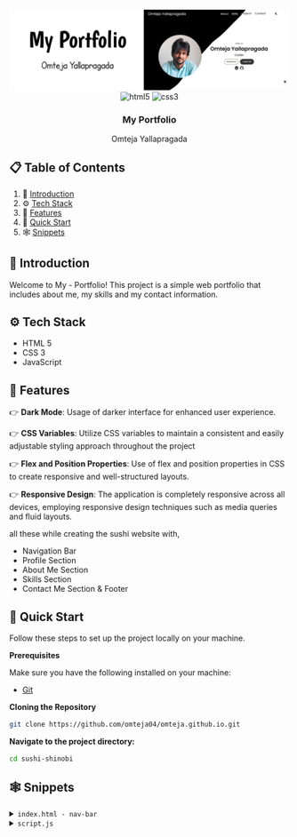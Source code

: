 <div align="center">
  <br />
      <img src="./assets/portfolio-banner.jpg" alt="Project Banner">
    </a>
  <br />

  <div>
    <img src="https://img.shields.io/badge/-HTML_5-black?style=for-the-badge&logoColor=white&logo=html5&color=E34F26" alt="html5" />
    <img src="https://img.shields.io/badge/-css3-black?style=for-the-badge&logoColor=white&logo=css3&color=1572B6" alt="css3" />
  </div>

  <h3 align="center">My Portfolio</h3>

   <div align="center">
     Omteja Yallapragada
    </div>
</div>

## 📋 <a name="table">Table of Contents</a>

1. 🤖 [Introduction](#introduction)
2. ⚙️ [Tech Stack](#tech-stack)
3. 🔋 [Features](#features)
4. 🤸 [Quick Start](#quick-start)
5. 🕸️ [Snippets](#snippets)
<!-- 6. 🔗 [Links](#links) -->
<!-- 7. 🚀 [More](#more) -->

## <a name="introduction">🤖 Introduction</a>

Welcome to My - Portfolio! This project is a simple web portfolio that includes about me, my skills and my contact information.

## <a name="tech-stack">⚙️ Tech Stack</a>

- HTML 5
- CSS 3
- JavaScript

## <a name="features">🔋 Features</a>

👉 **Dark Mode**: Usage of darker interface for enhanced user experience.

👉 **CSS Variables**: Utilize CSS variables to maintain a consistent and easily adjustable styling approach throughout the project

👉 **Flex and Position Properties**: Use of flex and position properties in CSS to create responsive and well-structured layouts.

👉 **Responsive Design**: The application is completely responsive across all devices, employing responsive design techniques such as media queries and fluid layouts.

all these while creating the sushi website with,

- Navigation Bar
- Profile Section
- About Me Section
- Skills Section
- Contact Me Section & Footer

## <a name="quick-start">🤸 Quick Start</a>

Follow these steps to set up the project locally on your machine.

**Prerequisites**

Make sure you have the following installed on your machine:

- [Git](https://git-scm.com/)
<!-- - [Node.js](https://nodejs.org/en)
- [npm](https://www.npmjs.com/) (Node Package Manager) -->

**Cloning the Repository**

```bash
git clone https://github.com/omteja04/omteja.github.io.git
```

**Navigate to the project directory:**

```bash
cd sushi-shinobi
```

## <a name="snippets">🕸️ Snippets</a>

<details>
<summary><code>index.html - nav-bar</code></summary>

```html
<nav id="desktop-nav">
  <div class="logo">Omteja Yallapragada</div>
  <div class="nav-container">
    <ul class="nav-links">
      <li><a href="#about">About</a></li>
      <li><a href="#skills">Skills</a></li>
      <li><a href="#projects">Projects</a></li>
      <li><a href="#contact">Contact</a></li>
    </ul>
    <img
      src="./assets/theme_dark.png"
      alt="switch-to-dark-mode"
      class="icon color-icon"
      id="moon"
      src-light="./assets/theme_dark.png"
      src-dark="./assets/theme_light.png"
    />
    <img
      src="./assets/theme_dark.png"
      alt="switch-to-light-mode"
      class="icon color-icon"
      id="sun"
      src-light="./assets/theme_dark.png"
      src-dark="./assets/theme_light.png"
    />
  </div>
</nav>
<nav id="hamburger-nav">
  <div class="logo">Omteja Yallapragada</div>
  <div class="hamburger-menu">
    <div class="nav-container-mobile">
      <div class="hamburger-icon" onclick="toggleMenu()">
        <span></span>
        <span></span>
        <span></span>
      </div>
      <img
        src="./assets/theme_dark.png"
        alt="switch-to-dark-mode"
        class="icon color-icon"
        id="moon"
        src-light="./assets/theme_dark.png"
        src-dark="./assets/theme_light.png"
      />
      <img
        src="./assets/theme_dark.png"
        alt="switch-to-light-mode"
        class="icon color-icon"
        id="sun"
        src-light="./assets/theme_dark.png"
        src-dark="./assets/theme_light.png"
      />
    </div>
    <div class="menu-links">
      <li><a href="#about" onclick="toggleMenu()">About</a></li>
      <li><a href="#skills" onclick="toggleMenu()">Skills</a></li>
      <li><a href="#projects" onclick="toggleMenu()">Projects</a></li>
      <li><a href="#contact" onclick="toggleMenu()">Contact</a></li>
    </div>
  </div>
</nav>
```

</details>

<details>
<summary><code>script.js</code></summary>

```javascript
function toggleMenu() {
  const menu = document.querySelector(".menu-links");
  const icon = document.querySelector(".hamburger-icon");
  menu.classList.toggle("open");
  icon.classList.toggle("open");
}

document.body.addEventListener("click", function (event) {
  const menu = document.querySelector(".menu-links");
  const icon = document.querySelector(".hamburger-icon");
  if (!menu.contains(event.target) && !icon.contains(event.target)) {
    menu.classList.remove("open");
    icon.classList.remove("open");
  }
});

document.addEventListener("DOMContentLoaded", () => {
  const moonIcons = document.querySelectorAll("#moon, #moon-mobile");
  const sunIcons = document.querySelectorAll("#sun, #sun-mobile");
  const body = document.body;
  const themeIcons = document.querySelectorAll(".icon");

  function enableDarkTheme() {
    body.classList.add("dark-theme");
    localStorage.setItem("theme", "dark");
    themeIcons.forEach((icon) => {
      icon.src = icon.getAttribute("src-dark");
    });
  }

  function disableDarkTheme() {
    body.classList.remove("dark-theme");
    localStorage.setItem("theme", "light");
    themeIcons.forEach((icon) => {
      icon.src = icon.getAttribute("src-light");
    });
  }

  moonIcons.forEach((moonIcon) => {
    moonIcon.addEventListener("click", enableDarkTheme);
  });

  sunIcons.forEach((sunIcon) => {
    sunIcon.addEventListener("click", disableDarkTheme);
  });

  // Check the saved theme from local storage
  if (localStorage.getItem("theme") === "dark") {
    enableDarkTheme();
  } else {
    disableDarkTheme();
  }
});
```

</details>

<!-- ## <a name="links">🔗 Links</a>

Assets used in the project are [here](https://1drv.ms/u/s!Aik16QFpt84fjS6JjTtlIVyFwRZ_?e=sywxKO) -->

<!-- ## <a name="more">🚀 More</a> -->
